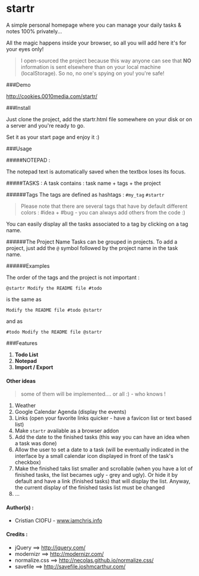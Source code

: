 startr
======

A simple personal homepage where you can manage your daily tasks &amp; notes 100% privately...

All the magic happens inside your browser, so all you will add here it's for your eyes only! 

> I open-sourced the project because this way anyone can see that **NO** information is sent elsewhere than on your local machine (localStorage). So no, no one's spying on you! you're safe!


###Demo

http://cookies.0010media.com/startr/



###Install

Just clone the project, add the startr.html file somewhere on your disk or on a server and you're ready to go. 

Set it as your start page and enjoy it :)


###Usage

#####NOTEPAD : 

The notepad text is automatically saved when the textbox loses its focus.

#####TASKS : 
A task contains : task name + tags + the project 

######Tags
The tags are defined as hashtags : `#my_tag` `#startr`

> Please note that there are several tags that have by default different colors : #idea + #bug - you can always add others from the code :)

You can easily display all the tasks associated to a tag by clicking on a tag name.  

######The Project Name
Tasks can be grouped in projects. To add a project, just add the `@` symbol followed by the project name in the task name.


######Examples

The order of the tags and the project is not important : 

`@startr Modify the README file #todo`  

is the same as   

`Modify the README file #todo @startr`  

and as  

`#todo Modify the README file @startr`  


###Features

1. **Todo List** 
2. **Notepad** 
3. **Import / Export** 

#### Other ideas

>  some of them will be implemented.... or all :) - who knows !

1. Weather
2. Google Calendar Agenda (display the events)
3. Links (open your favorite links quicker - have a favicon list or text based list)
4. Make `startr` available as a browser addon
5. Add the date to the finished tasks (this way you can have an idea when a task was done)
6. Allow the user to set a date to a task (will be eventually indicated in the interface by a small calendar icon displayed in front of the task's checkbox)
7. Make the finished taks list smaller and scrollable (when you have a lot of finished tasks, the list becames ugly - grey and ugly). Or hide it by default and have a link (finished tasks) that will display the list. Anyway, the current display of the finished tasks list must be changed
8. ...
 

#### Author(s) :
- Cristian CIOFU - www.iamchris.info


#### Credits :
- jQuery ==> http://jquery.com/
- modernizr ==> http://modernizr.com/
- normalize.css ==> http://necolas.github.io/normalize.css/
- savefile ==> http://savefile.joshmcarthur.com/
